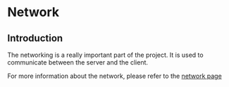 # Network

## Introduction

The networking is a really important part of the project. It is used to communicate between the server and the client.

For more information about the network, please refer to the [network page](https://lennydelgado.github.io/R-Type-Doc/Network/network/)
